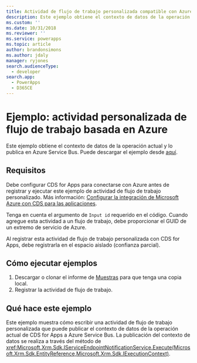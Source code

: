 ```yaml
---
title: Actividad de flujo de trabajo personalizada compatible con Azure (Common Data Service para aplicaciones) | Microsoft Docs
description: Este ejemplo obtiene el contexto de datos de la operación de Dynamics 365 Customer Engagement actual y lo publica en Azure Service Bus.
ms.custom: ''
ms.date: 10/31/2018
ms.reviewer: ''
ms.service: powerapps
ms.topic: article
author: brandonsimons
ms.author: jdaly
manager: ryjones
search.audienceType:
  - developer
search.app:
  - PowerApps
  - D365CE
---
```

# <a name="sample-azure-aware-custom-workflow-activity"></a>Ejemplo: actividad personalizada de flujo de trabajo basada en Azure

<!-- https://docs.microsoft.com/en-us/dynamics365/customer-engagement/developer/sample-azure-aware-custom-workflow-activity -->

Este ejemplo obtiene el contexto de datos de la operación actual y lo publica en Azure Service Bus. Puede descargar el ejemplo desde [aquí](https://github.com/Microsoft/PowerApps-Samples/tree/master/cds/orgsvc/C%23/Azurecustomworkflowactivity).

## <a name="requirements"></a>Requisitos

Debe configurar CDS for Apps para conectarse con Azure antes de registrar y ejecutar este ejemplo de actividad de flujo de trabajo personalizado. Más información: [Configurar la integración de Microsoft Azure con CDS para las aplicaciones](../../configure-azure-integration.md).

Tenga en cuenta el argumento de `Input id` requerido en el código. Cuando agregue esta actividad a un flujo de trabajo, debe proporcionar el GUID de un extremo de servicio de Azure.

Al registrar esta actividad de flujo de trabajo personalizada con CDS for Apps, debe registrarla en el espacio aislado (confianza parcial).

## <a name="how-to-run-samples"></a>Cómo ejecutar ejemplos

1. Descargar o clonar el informe de [Muestras](https://github.com/Microsoft/PowerApps-Samples) para que tenga una copia local.
2. Registrar la actividad de flujo de trabajo.

## <a name="what-this-sample-does"></a>Qué hace este ejemplo

Este ejemplo muestra cómo escribir una actividad de flujo de trabajo personalizada que puede publicar el contexto de datos de la operación actual de CDS for Apps a Azure Service Bus. La publicación del contexto de datos se realiza a través del método de <xref:Microsoft.Xrm.Sdk.IServiceEndpointNotificationService.Execute(Microsoft.Xrm.Sdk.EntityReference,Microsoft.Xrm.Sdk.IExecutionContext)>.

